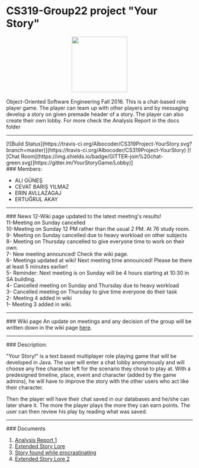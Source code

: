 # CS319-Group22 project "Your Story"
<center><img src="http://erin.avllazagaj.ug.bilkent.edu.tr/YS.png" width="150" height="150"></center><br>
Object-Oriented Software Engineering Fall 2016. This is a chat-based role player game. The player can team up with other players and by messaging develop a story on given premade header of a story. The player can also create their own lobby. For more check the Analysis Report in the docs folder<hr />
[![Build Status](https://travis-ci.org/Albocoder/CS319Project-YourStory.svg?branch=master)](https://travis-ci.org/Albocoder/CS319Project-YourStory)
[![Chat Room](https://img.shields.io/badge/GITTER-join%20chat-green.svg)]https://gitter.im/YourStoryGame/Lobby)]
<br />
### Members:
<ul>
<li>ALI GÜNEŞ</li>
<li>CEVAT BARIŞ YILMAZ</li>
<li>ERIN AVLLAZAGAJ</li>
<li>ERTUĞRUL AKAY</li>
</ul>
<hr /> 
### News
12-Wiki page updated to the latest meeting's results!<br>
11-Meeting on Sunday cancelled<br>
10-Meeting on Sunday 12 PM rather than the usual 2 PM. At 76 study room.<br>
9- Meeting on Sunday cancelled due to heavy workload on other subjects<br>
8- Meeting on Thursday cancelled to give everyone time to work on their own.<br>
7- New meeting announced! Check the wiki page.<br>
6- Meetings updated at wiki! Next meeting time announced! Please be there at least 5 minutes earlier!<br>
5- Reminder: Next meeting is on Sunday will be 4 hours starting at 10:30 in SA building. <br>
4- Cancelled meeting on Sunday and Thursday due to heavy workload <br>
3- Cancelled meeting on Thursday to give time everyone do their task <br>
2- Meeting 4 added in wiki<br>
1- Meeting 3 added in wiki.
<hr>
### Wiki page
An update on meetings and any decision of the group will be written down in the wiki page <a href="https://github.com/Albocoder/CS319-Group22/wiki" >here</a>.
<hr />
### Description:
<p> "Your Story!" is a text based multiplayer role playing game that will be developed in Java. The user will enter a chat lobby anonymously and will choose any free character left for the scenario they chose to play at. With a predesigned timeline, place, event and character (added by the game admins), he will have to improve the story with the other users who act like their character. 
</p>
<p>
Then the player will have their chat saved in our databases and he/she can later share it. The more the player plays the more they can earn points. The user can then review his play by reading what was saved.
<hr />
### Documents
<ol>
<li><a href="https://drive.google.com/open?id=0BwarO5T4uRH5YTFWZC0yQ1N5RTA"> Analysis Report 1</a></li>
<li><a href= "https://drive.google.com/file/d/0BwarO5T4uRH5aTNRYk45dzhlTlk/view?usp=sharing" > Extended Story Lore</a></li>
<li><a href="https://docs.google.com/document/d/1RDlcQgzhPQ4OoRu9781tc-6XM0EhNj4Q9oFhTJhgoxQ/edit?usp=sharing">Story found while procrastinating</a></li>
<li><a href="https://drive.google.com/open?id=0BwarO5T4uRH5ZWFPRmZPODZWbEU"> Extended Story Lore 2 </a></li>
</ol>
